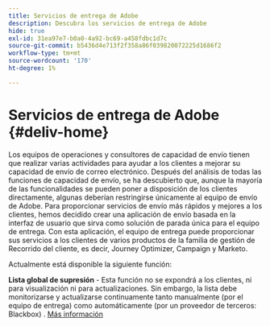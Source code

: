 ```yaml
---
title: Servicios de entrega de Adobe
description: Descubra los servicios de entrega de Adobe
hide: true
exl-id: 31ea97e7-b0a0-4a92-bc69-a458fdbc1d7c
source-git-commit: b5436d4e713f2f358a86f039820072225d1686f2
workflow-type: tm+mt
source-wordcount: '170'
ht-degree: 1%

---
```


# Servicios de entrega de Adobe {#deliv-home}

Los equipos de operaciones y consultores de capacidad de envío tienen que realizar varias actividades para ayudar a los clientes a mejorar su capacidad de envío de correo electrónico. Después del análisis de todas las funciones de capacidad de envío, se ha descubierto que, aunque la mayoría de las funcionalidades se pueden poner a disposición de los clientes directamente, algunas deberían restringirse únicamente al equipo de envío de Adobe. Para proporcionar servicios de envío más rápidos y mejores a los clientes, hemos decidido crear una aplicación de envío basada en la interfaz de usuario que sirva como solución de parada única para el equipo de entrega. Con esta aplicación, el equipo de entrega puede proporcionar sus servicios a los clientes de varios productos de la familia de gestión de Recorrido del cliente, es decir, Journey Optimizer, Campaign y Marketo.

Actualmente está disponible la siguiente función:

**Lista global de supresión** - Esta función no se expondrá a los clientes, ni para visualización ni para actualizaciones. Sin embargo, la lista debe monitorizarse y actualizarse continuamente tanto manualmente (por el equipo de entrega) como automáticamente (por un proveedor de terceros: Blackbox) . [Más información](global-suppression-list.md)
